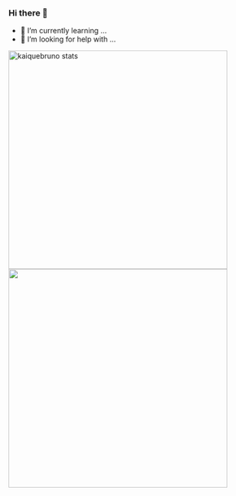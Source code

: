 ### Hi there 👋

- 🌱 I’m currently learning ...
- 🤔 I’m looking for help with ...

<p>
<img width="430em" src="https://github-readme-stats.vercel.app/api?username=KaiqueBruno&show_icons=true&theme=tokyonight&include_all_commits=true&count_private=true" alt="kaiquebruno stats"/>
<img width="430em" src="https://github-readme-stats.vercel.app/api/top-langs/?username=KaiqueBruno&layout=compact&show_icons=true&theme=tokyonight&count_private=true&%22/%3E" />
<p/>
